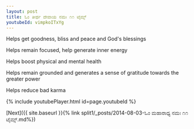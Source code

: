 ```yaml
---
layout: post
title: ಓಂ ತೀರ್ಥ ದೇವಾಯ ನಮಃ ೧೧ ಟೈಮ್ಸ್
youtubeId: vimpkoITxYg
---
```

 
 
Helps get goodness, bliss and peace and God's blessings
 
Helps remain focused, help generate inner energy 
 
Helps boost physical and mental health 
 
Helps remain grounded and generates a sense of gratitude towards the greater power 
 
Helps reduce bad karma
 
 
 
 


{% include youtubePlayer.html id=page.youtubeId %}
 
[Next]({{ site.baseurl }}{% link  split1/_posts/2014-08-03-ಓಂ ಮಹಾರಾಧ್ಯ ನಮಃ ೧೧ ಟೈಮ್ಸ್.md%})
 
